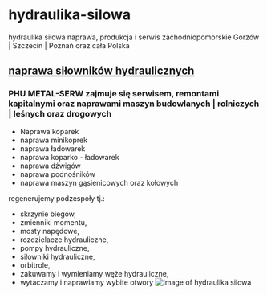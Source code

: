 # hydraulika-silowa
hydraulika siłowa naprawa, produkcja i serwis zachodniopomorskie Gorzów | Szczecin | Poznań oraz cała Polska
## [naprawa siłowników hydraulicznych](http://www.metalserw.pl)
### PHU METAL-SERW zajmuje się serwisem, remontami kapitalnymi oraz naprawami maszyn budowlanych | rolniczych | leśnych oraz drogowych
- Naprawa koparek
- naprawa minikoprek
- naprawa ładowarek
- naprawa koparko - ładowarek
- naprawa dźwigów
- naprawa podnośników
- naprawa maszyn gąsienicowych oraz kołowych

regenerujemy podzespoły tj.: 
- skrzynie biegów, 
- zmienniki momentu, 
- mosty napędowe, 
- rozdzielacze hydrauliczne, 
- pompy hydrauliczne, 
- siłowniki hydrauliczne, 
- orbitrole, 
- zakuwamy i wymieniamy węże hydrauliczne, 
- wytaczamy i naprawiamy wybite otwory
![Image of hydraulika silowa](http://metalserw.pl/img/galeria/hydraulika_silowa.jpg)
